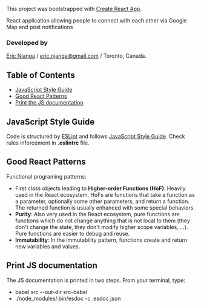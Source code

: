 This project was bootstrapped with [Create React App](https://github.com/facebookincubator/create-react-app).

React application allowing people to connect with each other via Google Map and post notifications

### Developed by 
[Eric Njanga](https://www.ericnjanga.com) / eric.njanga@gmail.com / Toronto, Canada.

## Table of Contents
- [JavaScript Style Guide](#javascript-style-guide)
- [Good React Patterns](#good-react-patterns)
- [Print the JS documentation](#print-js-documentation)


## JavaScript Style Guide
Code is structured by [ESLint](https://eslint.org/) and follows [JavaScript Style Guide](https://github.com/airbnb/javascript). Check rules inforcement in <b>.eslintrc</b> file.

## Good React Patterns
Functional programing patterns:
- First class objects leading to <b>Higher-order Functions (HoF)</b>: Heavily used in the React ecosystem, HoFs are functions that take a function as a parameter, optionally some other parameters, and return a function. The returned function is usually enhanced with some special behaviors.
- <b>Purity</b>: Also very used in the React ecosystem, pure functions are functions which do not change anything that is not local to them (they don't change the state, they don't modify higher scope variables, ...). Pure functions are easier to debug and reuse.
- <b>Immutability</b>: In the immutability pattern, functions create and return new variables and values.

## Print JS documentation
The JS documentation is printed in two steps. From your terminal, type:
- babel src --out-dir src-babel
- ./node_modules/.bin/esdoc -c .esdoc.json